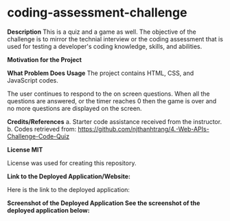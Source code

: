 # coding-assessment-challenge

**Description**
This is a quiz and a game as well. The objective of the challenge is to mirror the technial interview or the coding assessment that is used for testing a developer's coding knowledge, skills, and abilities.

**Motivation for the Project**

**What Problem Does** 
**Usage**
The project contains HTML, CSS, and JavaScript codes. 

The user continues to respond to the on screen questions. When all the questions are answered, or the timer reaches 0 then the game is over and no more questions are displayed on the screen.

**Credits/References**
a. Starter code assistance received from the instructor. b. Codes retrieved from: https://github.com/njthanhtrang/4.-Web-APIs-Challenge-Code-Quiz

**License MIT** 

License was used for creating this repository.

**Link to the Deployed Application/Website:**

Here is the link to the deployed application: 

**Screenshot of the Deployed Application See the screenshot of the deployed application below:**
